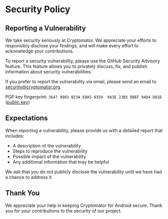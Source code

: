 # Security Policy

## Reporting a Vulnerability

We take security seriously at Cryptomator. We appreciate your efforts to responsibly disclose your findings, and will make every effort to acknowledge your contributions.

To report a security vulnerability, please use the GitHub Security Advisory feature. This feature allows you to privately discuss, fix, and publish information about security vulnerabilities.

If you prefer to report the vulnerability via email, please send an email to security@cryptomator.org.

PGP key fingerprint: `3647 9903 B23A E0A5 9359  9A3E 23B5 DBEF 94D4 D81D` ([public key](https://gist.github.com/cryptobot/864300b6b44ae2d2a15abedfe14bd040))

## Expectations

When reporting a vulnerability, please provide us with a detailed report that includes:

- A description of the vulnerability
- Steps to reproduce the vulnerability
- Possible impact of the vulnerability
- Any additional information that may be helpful

We ask that you do not publicly disclose the vulnerability until we have had a chance to address it.

## Thank You

We appreciate your help in keeping Cryptomator for Android secure. Thank you for your contributions to the security of our project.
